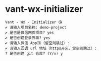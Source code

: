 # vant-wx-initializer

```shell
Vant - Wx - Initializer 😘
✔ 请输入项目名称: demo-project
✔ 是否是微信网页项目? yes
✔ 是否创建登录界面? yes
✔ 请输入微信 AppID（留空则跳过）: 
✔ 请输入回调 url 地址（https开头，留空则跳过）: 
? 是否创建 git 仓库? (Y/n) y

```
